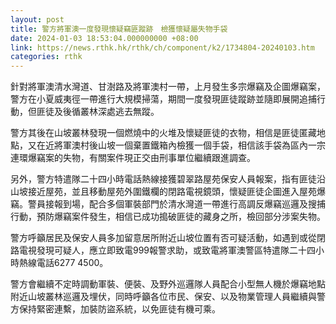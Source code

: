 ```yaml
---
layout: post
title: 警方將軍澳一度發現懷疑竊匪蹤跡　檢獲懷疑屬失物手袋
date: 2024-01-03 18:53:04.000000000 +08:00
link: https://news.rthk.hk/rthk/ch/component/k2/1734804-20240103.htm
categories: rthk
---
```


針對將軍澳清水灣道、甘澍路及將軍澳村一帶，上月發生多宗爆竊及企圖爆竊案，警方在小夏威夷徑一帶進行大規模掃蕩，期間一度發現匪徒蹤跡並隨即展開追捕行動，但匪徒及後循叢林深處逃去無蹤。

警方其後在山坡叢林發現一個燃燒中的火堆及懷疑匪徒的衣物，相信是匪徒匿藏地點，又在近將軍澳村後山坡一個棄置鐵箱內檢獲一個手袋，相信該手袋為區內一宗連環爆竊案的失物，有關案件現正交由刑事單位繼續跟進調查。

另外，警方特遣隊二十四小時電話熱線接獲碧翠路屋苑保安人員報案，指有匪徒沿山坡接近屋苑，並且移動屋苑外圍鐵欄的閉路電視鏡頭，懷疑匪徒企圖進入屋苑爆竊。警員接報到場，配合多個軍裝部門於清水灣道一帶進行高調反爆竊巡邏及搜捕行動，預防爆竊案件發生，相信已成功搗破匪徒的藏身之所，檢回部分涉案失物。

警方呼籲居民及保安人員多加留意居所附近山坡位置有否可疑活動，如遇到或從閉路電視發現可疑人，應立即致電999報警求助，或致電將軍澳警區特遣隊二十四小時熱線電話6277 4500。

警方會繼續不定時調動軍裝、便裝、及野外巡邏隊人員配合小型無人機於爆竊地點附近山坡叢林巡邏及埋伏，同時呼籲各位市民、保安、以及物業管理人員繼續與警方保持緊密連繫，加裝防盜系統，以免匪徒有機可乘。
